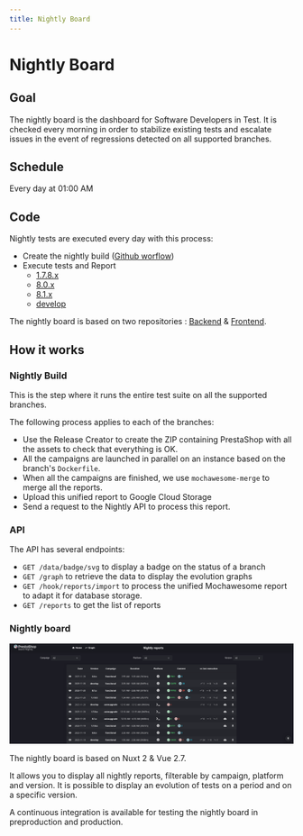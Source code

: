 ```yaml
---
title: Nightly Board
---
```


# Nightly Board

## Goal

The nightly board is the dashboard for Software Developers in Test. It is checked every morning in order to stabilize existing tests and escalate issues in the event of regressions detected on all supported branches.

## Schedule

Every day at 01:00 AM

## Code

Nightly tests are executed every day with this process:

* Create the nightly build ([Github worflow](https://github.com/PrestaShop/PrestaShop/blob/develop/.github/workflows/cron_nightly_build.yml))
* Execute tests and Report
    * [1.7.8.x](https://github.com/PrestaShop/PrestaShop/blob/develop/.github/workflows/cron_nightly_tests_1.7.8.x.yml)
    * [8.0.x](https://github.com/PrestaShop/PrestaShop/blob/develop/.github/workflows/cron_nightly_tests_8.0.x.yml)
    * [8.1.x](https://github.com/PrestaShop/PrestaShop/blob/develop/.github/workflows/cron_nightly_tests_8.1.x.yml)
    * [develop](https://github.com/PrestaShop/PrestaShop/blob/develop/.github/workflows/cron_nightly_tests_develop.yml)

The nightly board is based on two repositories : [Backend](https://github.com/PrestaShop/QANightlyResults) & [Frontend](https://github.com/PrestaShop/nightly-board/).

## How it works

### Nightly Build

This is the step where it runs the entire test suite on all the supported branches. 

The following process applies to each of the branches:

* Use the Release Creator to create the ZIP containing PrestaShop with all the assets to check that everything is OK.
* All the campaigns are launched in parallel on an instance  based on the branch's `Dockerfile`.
* When all the campaigns are finished, we use `mochawesome-merge` to merge all the reports.
* Upload this unified report to Google Cloud Storage
* Send a request to the Nightly API to process this report.

### API

The API has several endpoints:

* `GET /data/badge/svg` to display a badge on the status of a branch
* `GET /graph` to retrieve the data to display the evolution graphs
* `GET /hook/reports/import` to process the unified Mochawesome report to adapt it for database storage.
* `GET /reports` to get the list of reports

### Nightly board

![Nightly ](images/nightly-board-1.png)

The nightly board is based on Nuxt 2 & Vue 2.7. 

It allows you to display all nightly reports, filterable by campaign, platform and version. It is possible to display an evolution of tests on a period and on a specific version.

A continuous integration is available for testing the nightly board in preproduction and production.